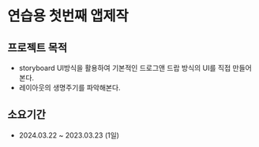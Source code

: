 # 연습용 첫번째 앱제작
## 프로젝트 목적
- storyboard UI방식을 활용하여 기본적인 드로그앤 드랍 방식의 UI를 직접 만들어본다.
- 레이아웃의 생명주기를 파악해본다.

## 소요기간
- 2024.03.22 ~ 2023.03.23 (1일)

